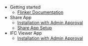 - Getting started
  - [Flinker Documentation](README)
- Share App
  - [Installation with Admin Approval](installation)
  - [Share App Setup](share-app-setup)
- IFC Viewer App
  - [Installation with Admin Approval](viewer-app-installation-with-admin-approval)
